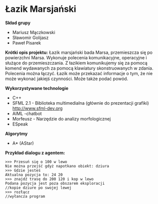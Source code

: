 Łazik Marsjański
=====================

**Skład grupy**
* Mariusz Mączkowski
* Sławomir Golijasz
* Paweł Pisarek

**Krótki opis projektu:** Łazik marsjański bada Marsa, przemieszcza się po powierzchni Marsa. Wykonuje polecenia komunikacyjne, operacyjne i służące do przemieszczania. Z łazikiem komunikujemy się za pomocą komend wydawanych za pomocą klawiatury skonstruowanych w zdania. Polecenia można łączyć. Łazik może przekazać informacje o tym, że nie może wykonać jakiejś czynności. Może także podać powód.


**Wykorzystywane technologie**
* C++
* SFML 2.1 - Biblioteka multimedialna (głównie do prezentacji grafiki)
http://www.sfml-dev.org
* AIML -chatbot
* Morfeusz - Narzędzie do analizy morfologicznej
* ESpeak

**Algorytmy**
* A* (AStar)

**Przykład dialogu z agentem:**

    >>> Przesuń się o 100 w lewo
    Nie można przejść gdyż napotkano obiekt: dziura
    >>> Gdzie jesteś
    Aktualna pozycja to: 24 20
    >>> znajdź trasę do 200 120 i kop w lewo
    Podana pozycja jest poza obszarem eksploracji
    //kopie dziure po swojej lewej
    >>> rozłącz
    //wyłancza program
